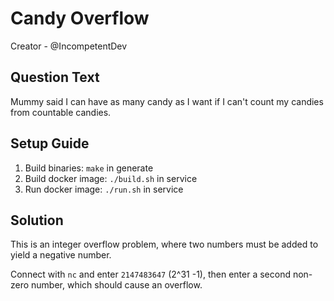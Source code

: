 # Candy Overflow

Creator - @IncompetentDev

## Question Text

Mummy said I can have as many candy as I want if I can't count my candies from countable candies.

## Setup Guide
1. Build binaries: `make` in generate
2. Build docker image: `./build.sh` in service
3. Run docker image: `./run.sh` in service

## Solution
This is an integer overflow problem, where two numbers must be added to yield a negative number.

Connect with `nc` and enter `2147483647` (2^31 -1), then enter a second non-zero number, which should cause an overflow.
